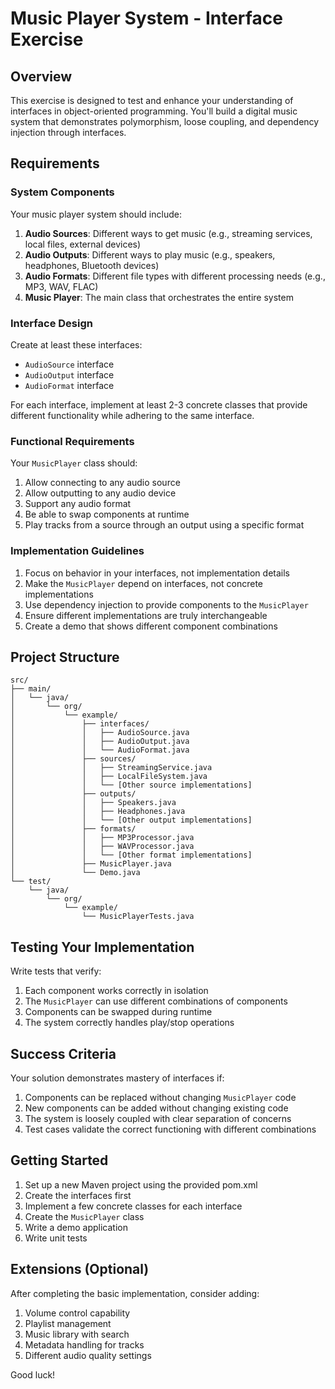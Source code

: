 # Music Player System - Interface Exercise

## Overview

This exercise is designed to test and enhance your understanding of interfaces in object-oriented programming. You'll build a digital music system that demonstrates polymorphism, loose coupling, and dependency injection through interfaces.

## Requirements

### System Components

Your music player system should include:

1. **Audio Sources**: Different ways to get music (e.g., streaming services, local files, external devices)
2. **Audio Outputs**: Different ways to play music (e.g., speakers, headphones, Bluetooth devices)
3. **Audio Formats**: Different file types with different processing needs (e.g., MP3, WAV, FLAC)
4. **Music Player**: The main class that orchestrates the entire system

### Interface Design

Create at least these interfaces:
- `AudioSource` interface
- `AudioOutput` interface
- `AudioFormat` interface

For each interface, implement at least 2-3 concrete classes that provide different functionality while adhering to the same interface.

### Functional Requirements

Your `MusicPlayer` class should:
1. Allow connecting to any audio source
2. Allow outputting to any audio device
3. Support any audio format
4. Be able to swap components at runtime
5. Play tracks from a source through an output using a specific format

### Implementation Guidelines

1. Focus on behavior in your interfaces, not implementation details
2. Make the `MusicPlayer` depend on interfaces, not concrete implementations
3. Use dependency injection to provide components to the `MusicPlayer`
4. Ensure different implementations are truly interchangeable
5. Create a demo that shows different component combinations

## Project Structure

```
src/
├── main/
│   └── java/
│       └── org/
│           └── example/
│               ├── interfaces/
│               │   ├── AudioSource.java
│               │   ├── AudioOutput.java
│               │   └── AudioFormat.java
│               ├── sources/
│               │   ├── StreamingService.java
│               │   ├── LocalFileSystem.java
│               │   └── [Other source implementations]
│               ├── outputs/
│               │   ├── Speakers.java
│               │   ├── Headphones.java
│               │   └── [Other output implementations]
│               ├── formats/
│               │   ├── MP3Processor.java
│               │   ├── WAVProcessor.java
│               │   └── [Other format implementations]
│               ├── MusicPlayer.java
│               └── Demo.java
└── test/
    └── java/
        └── org/
            └── example/
                └── MusicPlayerTests.java
```

## Testing Your Implementation

Write tests that verify:
1. Each component works correctly in isolation
2. The `MusicPlayer` can use different combinations of components
3. Components can be swapped during runtime
4. The system correctly handles play/stop operations

## Success Criteria

Your solution demonstrates mastery of interfaces if:
1. Components can be replaced without changing `MusicPlayer` code
2. New components can be added without changing existing code
3. The system is loosely coupled with clear separation of concerns
4. Test cases validate the correct functioning with different combinations

## Getting Started

1. Set up a new Maven project using the provided pom.xml
2. Create the interfaces first
3. Implement a few concrete classes for each interface
4. Create the `MusicPlayer` class
5. Write a demo application
6. Write unit tests

## Extensions (Optional)

After completing the basic implementation, consider adding:
1. Volume control capability
2. Playlist management
3. Music library with search
4. Metadata handling for tracks
5. Different audio quality settings

Good luck!